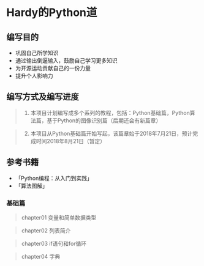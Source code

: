 # Hardy的Python道

## 编写目的

* 巩固自己所学知识
* 通过输出倒逼输入，鼓励自己学习更多知识
* 为开源运动贡献自己的一份力量
* 提升个人影响力

## 编写方式及编写进度

> 1. 本项目计划编写成多个系列的教程，包括：Python基础篇，Python算法篇，基于Python的图像识别篇（后期还会有新篇章）

> 2. 本项目从Python基础篇开始写起，该篇章始于2018年7月21日，预计完成时间2018年8月21日（暂定）

## 参考书籍

* 「Python编程：从入门到实践」
* 「算法图解」

### 基础篇

> chapter01 变量和简单数据类型

> chapter02 列表简介

> chapter03 if语句和for循环

> chapter04 字典


